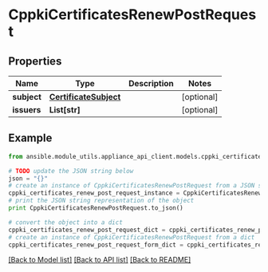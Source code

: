 # CppkiCertificatesRenewPostRequest


## Properties
Name | Type | Description | Notes
------------ | ------------- | ------------- | -------------
**subject** | [**CertificateSubject**](CertificateSubject.md) |  | [optional] 
**issuers** | **List[str]** |  | [optional] 

## Example

```python
from ansible.module_utils.appliance_api_client.models.cppki_certificates_renew_post_request import CppkiCertificatesRenewPostRequest

# TODO update the JSON string below
json = "{}"
# create an instance of CppkiCertificatesRenewPostRequest from a JSON string
cppki_certificates_renew_post_request_instance = CppkiCertificatesRenewPostRequest.from_json(json)
# print the JSON string representation of the object
print CppkiCertificatesRenewPostRequest.to_json()

# convert the object into a dict
cppki_certificates_renew_post_request_dict = cppki_certificates_renew_post_request_instance.to_dict()
# create an instance of CppkiCertificatesRenewPostRequest from a dict
cppki_certificates_renew_post_request_form_dict = cppki_certificates_renew_post_request.from_dict(cppki_certificates_renew_post_request_dict)
```
[[Back to Model list]](../README.md#documentation-for-models) [[Back to API list]](../README.md#documentation-for-api-endpoints) [[Back to README]](../README.md)


